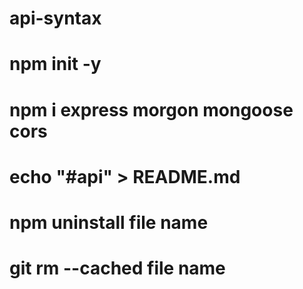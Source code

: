 # api-syntax

# npm init -y

# npm i express morgon mongoose cors

# echo "#api" > README.md

# npm uninstall file name

# git rm --cached file name
